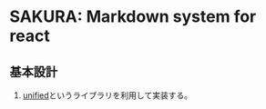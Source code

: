 # SAKURA: Markdown system for react

## 基本設計
1. [unified](https://github.com/unifiedjs/unified)というライブラリを利用して実装する。

